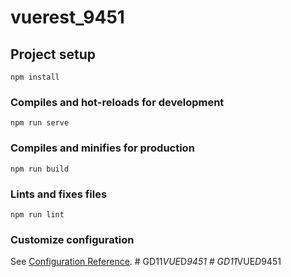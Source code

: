 # vuerest_9451

## Project setup
```
npm install
```

### Compiles and hot-reloads for development
```
npm run serve
```

### Compiles and minifies for production
```
npm run build
```

### Lints and fixes files
```
npm run lint
```

### Customize configuration
See [Configuration Reference](https://cli.vuejs.org/config/).
#   G D 1 1 _ V U E _ D _ 9 4 5 1  
 #   G D 1 1 _ V U E _ D _ 9 4 5 1  
 